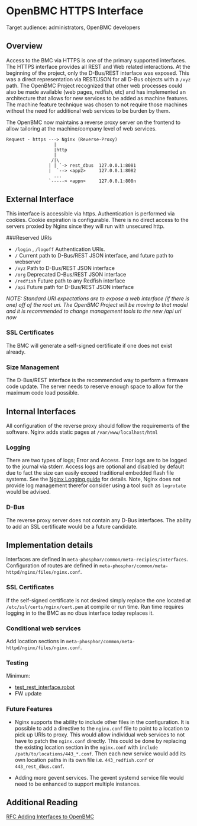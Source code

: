 OpenBMC HTTPS Interface
==============================
Target audience:  administrators, OpenBMC developers

Overview
--------
Access to the BMC via HTTPS is one of the primary supported interfaces.  The 
HTTPS interface provides all REST and Web related interactions.  At the 
beginning of the project, only the D-Bus/REST interface was exposed.  This was a
direct representation via REST/JSON for all D-Bus objects with a `/xyz` path.
The OpenBMC Project recognized that other web processes could also be made
available (web pages, redfish, etc) and has implemented an architecture that
allows for new services to be added as machine features.  The machine feature
technique was chosen to not require those machines without the need for
additional web services to be burden by them.

The OpenBMC now maintains a reverse proxy server on the frontend to allow
tailoring at the machine/company level of web services.


```
Request - https ---> Nginx (Reverse-Proxy)
                  |
                  |http
                  |
                 /|\
                | | `-> rest_dbus  127.0.0.1:8081
                |  `--> <app2>     127.0.0.1:8082
                  ...
                `-----> <appn>     127.0.0.1:808n
```


External Interface
------------------
This interface is accessible via https. Authentication is performed via cookies.
Cookie expiration is configurable.  There is no direct access to the servers
proxied by Nginx since they will run with unsecured http.

###Reserved URIs

- `/login` , `/logoff` Authentication URIs.
- `/` 	Current path to D-Bus/REST JSON interface, and future path to webserver
- `/xyz` Path to D-Bus/REST JSON interface
- `/org` Deprecated D-Bus/REST JSON interface
- `/redfish` Future path to any Redfish interface
- `/api` Future path for D-Bus/REST JSON interface

*NOTE: Standard URI expectations are to expose a web interface (if there is one)
off of the root uri.  The OpenBMC Project will be moving to that model and it is
recommended to change management tools to the new /api uri now*
 
### SSL Certificates
The BMC will generate a self-signed certificate if one does not exist already.

### Size Management
The D-Bus/REST interface is the recommended way to perform a firmware code
update.  The server needs to reserve enough space to allow for the maximum code
load possible.


Internal Interfaces
-------------------

All configuration of the reverse proxy should follow the requirements of the
software.  Nginx adds static pages at `/var/www/localhost/html`


### Logging

There are two types of logs; Error and Access.  Error logs are to be logged to
the journal via stderr.  Access logs are optional and disabled by default due to
fact the size can easily exceed traditional embedded flash file systems.  See the
[Nginx Logging guide](https://www.nginx.com/resources/admin-guide/logging-and-monitoring/)
for details.  Note, Nginx does not provide log management therefor consider using
a tool such as `logrotate` would be advised.


### D-Bus

The reverse proxy server does not contain any D-Bus interfaces.  The ability to
add an SSL certificate would be a future candidate.


Implementation details
----------------------

Interfaces are defined in `meta-phosphor/common/meta-recipies/interfaces`.
Configuration of routes are defined in `meta-phosphor/common/meta-httpd/nginx/files/nginx.conf`.

### SSL Certificates
If the self-signed certificate is not desired simply replace the one located at
`/etc/ssl/certs/nginx/cert.pem` at compile or run time.  Run time requires
logging in to the BMC as no dbus interface today replaces it.

### Conditional web services

Add location sections in `meta-phosphor/common/meta-httpd/nginx/files/nginx.conf`.

### Testing

Minimum:

- [test\_rest\_interface.robot](https://github.com/openbmc/openbmc-test-automation)
- FW update

### Future Features

- Nginx supports the ability to include other files in the configuration.  It is
possible to add a directive to the `nginx.conf` file to point to a location to
pick up URIs to proxy.  This would allow individual web services to not have to
patch the `nginx.conf` directly.  This could be done by replacing the existing
location section in the `nginx.conf` with `include /path/to/locations/443_*.conf`.
Then each new service would add its own location paths in its own file i.e.
`443_redfish.conf` or `443_rest_dbus.conf`.

- Adding more gevent services.  The gevent systemd service file would need to be
enhanced to support multiple instances.


Additional Reading
------------------
[RFC Adding Interfaces to OpenBMC](https://lists.ozlabs.org/pipermail/openbmc/2017-September/009036.html)
